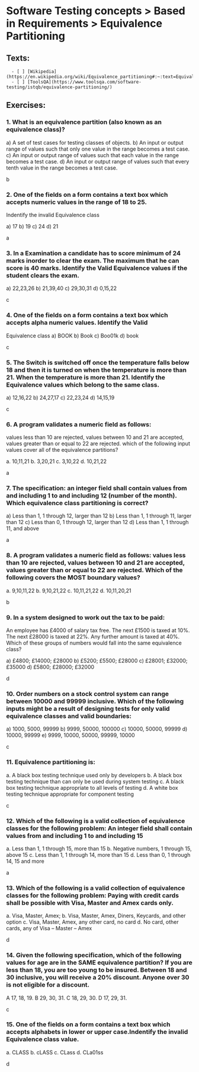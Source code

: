# Software Testing concepts > Based in Requirements >  Equivalence Partitioning

## Texts:

      - [ ] [Wikipedia](https://en.wikipedia.org/wiki/Equivalence_partitioning#:~:text=Equivalence%20partitioning%20or%20equivalence%20class,each%20partition%20at%20least%20once.)
      - [ ] [ToolsQA](https://www.toolsqa.com/software-testing/istqb/equivalence-partitioning/)


## Exercises:

### 1. What is an equivalence partition (also known as an equivalence class)?

a) A set of test cases for testing classes of objects.
b) An input or output range of values such that only one value in the range becomes a test case.
c) An input or output range of values such that each value in the range becomes a test case.
d) An input or output range of values such that every tenth value in the range becomes a test case.

<Answer>
	b
</Answer>


### 2. One of the fields on a form contains a text box which accepts numeric values in the range of 18 to 25.
Indentify the invalid Equivalence class

a) 17
b) 19
c) 24
d) 21

<Answer>
	a
</Answer>


### 3. In a Examination a candidate has to score minimum of 24 marks inorder to clear the exam. The maximum that he can score is 40 marks. Identify the Valid Equivalence values if the student clears the exam.

a) 22,23,26
b) 21,39,40
c) 29,30,31
d) 0,15,22

<Answer>
	c
</Answer>


### 4. One of the fields on a form contains a text box which accepts alpha numeric values. Identify the Valid 

Equivalence class
a) BOOK
b) Book
c) Boo01k
d) book

<Answer>
	c
</Answer>


### 5. The Switch is switched off once the temperature falls below 18 and then it is turned on when the temperature is more than 21. When the temperature is more than 21. Identify the Equivalence values which belong to the same class.

a) 12,16,22
b) 24,27,17
c) 22,23,24
d) 14,15,19

<Answer>
	c
</Answer>


### 6. A program validates a numeric field as follows: 
values less than 10 are rejected, values between 10 and 21 are accepted, values greater than or equal to 22 are rejected. which of the following input values cover all of the equivalence partitions?

a. 10,11,21
b. 3,20,21
c. 3,10,22
d. 10,21,22

<Answer>
	a
</Answer>


### 7. The specification: an integer field shall contain values from and including 1 to and including 12 (number of the month). Which equivalence class partitioning is correct?

a) Less than 1, 1 through 12, larger than 12
b) Less than 1, 1 through 11, larger than 12
c) Less than 0, 1 through 12, larger than 12
d) Less than 1, 1 through 11, and above

<Answer>
	a
</Answer>


### 8. A program validates a numeric field as follows: values less than 10 are rejected, values between 10 and 21 are accepted, values greater than or equal to 22 are rejected. Which of the following covers the MOST boundary values?

a. 9,10,11,22
b. 9,10,21,22
c. 10,11,21,22
d. 10,11,20,21

<Answer>
	b
</Answer>


### 9. In a system designed to work out the tax to be paid:
An employee has £4000 of salary tax free. The next £1500 is taxed at 10%. The next £28000 is taxed at 22%. Any further amount is taxed at 40%. Which of these groups of numbers would fall into the same equivalence class?

a) £4800; £14000; £28000
b) £5200; £5500; £28000
c) £28001; £32000; £35000
d) £5800; £28000; £32000

<Answer>
	d
</Answer>


### 10. Order numbers on a stock control system can range between 10000 and 99999 inclusive. Which of the following inputs might be a result of designing tests for only valid equivalence classes and valid boundaries:

a) 1000, 5000, 99999
b) 9999, 50000, 100000
c) 10000, 50000, 99999
d) 10000, 99999
e) 9999, 10000, 50000, 99999, 10000

<Answer>
	c
</Answer>


### 11. Equivalence partitioning is:

a. A black box testing technique used only by developers
b. A black box testing technique than can only be used during system testing
c. A black box testing technique appropriate to all levels of testing
d. A white box testing technique appropriate for component testing

<Answer>
	c
</Answer>


### 12. Which of the following is a valid collection of equivalence classes for the following problem: An integer field shall contain values from and including 1 to and including 15

a. Less than 1, 1 through 15, more than 15
b. Negative numbers, 1 through 15, above 15
c. Less than 1, 1 through 14, more than 15
d. Less than 0, 1 through 14, 15 and more

<Answer>
	a
</Answer>


### 13. Which of the following is a valid collection of equivalence classes for the following problem: Paying with credit cards shall be possible with Visa, Master and Amex cards only.

a. Visa, Master, Amex;
b. Visa, Master, Amex, Diners, Keycards, and other option
c. Visa, Master, Amex, any other card, no card
d. No card, other cards, any of Visa – Master – Amex

<Answer>
	d
</Answer>


### 14. Given the following specification, which of the following values for age are in the SAME equivalence partition? If you are less than 18, you are too young to be insured. Between 18 and 30 inclusive, you will receive a 20% discount. Anyone over 30 is not eligible for a discount.

A 17, 18, 19.
B 29, 30, 31.
C 18, 29, 30.
D 17, 29, 31.

<Answer>
	c
</Answer>

### 15. One of the fields on a form contains a text box which accepts alphabets in lower or upper case.Indentify the invalid Equivalence class value.

a. CLASS
b. cLASS
c. CLass
d. CLa01ss

<Answer>
	d
</Answer>


